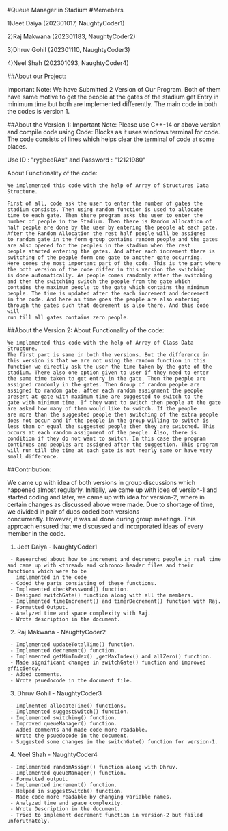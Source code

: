 #Queue Manager in Stadium
#Memebers

1)Jeet Daiya (202301017, NaughtyCoder1)

2)Raj Makwana (202301183, NaughtyCoder2)

3)Dhruv Gohil (202301110, NaughtyCoder3)

4)Neel Shah (202301093, NaughtyCoder4)

##About our Project:

Important Note: We have Submitted 2 Version of Our Program. Both of them have same motive to get the people at the gates of the stadium get Entry in minimum time but both are implemented differently. The main code in both the codes is version 1.

##About the Version 1:
  Important Note: Please use C++-14 or above version and compile code using Code::Blocks as it uses windows terminal for code. The code consists of lines which helps clear 
  the terminal of code at some places.

  Use ID : "rygbeeRAx" and Password : "12121980"
    
  About Functionality of the code: 
   
    We implemented this code with the help of Array of Structures Data Structure.
    
    First of all, code ask the user to enter the number of gates the stadium consists. Then using random function is used to allocate
    time to each gate. Then there program asks the user to enter the number of people in the Stadium. Then there is Random allocation of  
    half people are done by the user by entering the people at each gate. After the Random Allocation the rest half people will be assigned 
    to random gate in the form group contains random people and the gates are also opened for the peoples in the stadium when the rest 
    people started entering the gates. And after each increment there is switching of the people form one gate to another gate occurring.
    Here comes the most important part of the code. This is the part where the both version of the code differ in this version the switching 
    is done automatically. As people comes randomly after the switching and then the switching switch the people from the gate which 
    contains the maximum people to the gate which contains the minimum people. The time is updated after the each increment and decrement 
    in the code. And here as time goes the people are also entering through the gates such that decrement is also there. And this code will 
    run till all gates contains zero people.
    
##About the Version 2:
    About Functionality of the code:
    
    We implemented this code with the help of Array of Class Data Structure.
    The first part is same in both the versions. But the difference in this version is that we are not using the random function in this 
    function we directly ask the user the time taken by the gate of the stadium. There also one option given to user if they need to enter 
    the same time taken to get entry in the gate. Then the people are assigned randomly in the gates. Then Group of random people are 
    assigned to random gate, after each random assignment the people present at gate with maximum time are suggested to switch to the 
    gate with minimum time. If they want to switch then people at the gate are asked how many of them would like to switch. If the people 
    are more than the suggested people then switching of the extra people does not occur and if the people in the group willing to switch is 
    less than or equal the suggested people then they are switched. This occurs at each random assignment of the people. Also, there is 
    condition if they do not want to switch. In this case the program continues and peoples are assigned after the suggestion. This program 
    will run till the time at each gate is not nearly same or have very small difference.

##Contribution:


  We came up with idea of both versions in group discussions which happened almost regularly. Initially, we came up with idea of version-1 and started coding and later, we 
  came up with idea for version-2, where in certain changes as discussed above were made. Due to shortage of time, we divided in pair of duos coded both versions  
  concurrently. However, it was all done during group meetings. This approach ensured that we discussed and incorporated ideas of every member in the code. 

   1) Jeet Daiya - NaughtyCoder1


     - Researched about how to increment and decrement people in real time and came up with <thread> and <chrono> header files and their functions which were to be 
       implemented in the code
     - Coded the parts consisting of these functions.
     - Implemented checkPassword() function.
     - Designed switchGate() function along with all the members.
     - Implemented timeIncrement() and timerDecrement() function with Raj.
     - Formatted Output.
     - Analyzed time and space complexity with Raj.
     - Wrote description in the document.
       
   2) Raj Makwana - NaughtyCoder2


     - Implemented updateTotalTime() function.
     - Implemented decrement() function.
     - Implemented getMinIndex() ,getMaxIndex() and allZero() function.
     - Made significant changes in switchGate() function and improved efficiency.
     - Added comments.
     - Wrote psuedocode in the document file.
       
   3) Dhruv Gohil - NaughtyCoder3


     - Implmented allocateTime() functions.
     - Implemented suggestSwitch() function.
     - Implemented switching() function.
     - Improved queueManager() function.
     - Added comments and made code more readable.
     - Wrote the psuedocode in the document.
     - Suggested some changes in the switchGate() function for version-1.
    
   4) Neel Shah - NaughtyCoder4


     - Implemented randomAssign() function along with Dhruv.
     - Implemented queueManager() function.
     - Formatted output.
     - Implemented increment() function.
     - Helped in suggestSwitch() function.
     - Made code more readable by changing variable names.
     - Analyzed time and space complexity.
     - Wrote Description in the document.
     - Tried to implement decrement function in version-2 but failed unforutnately.
      
     



